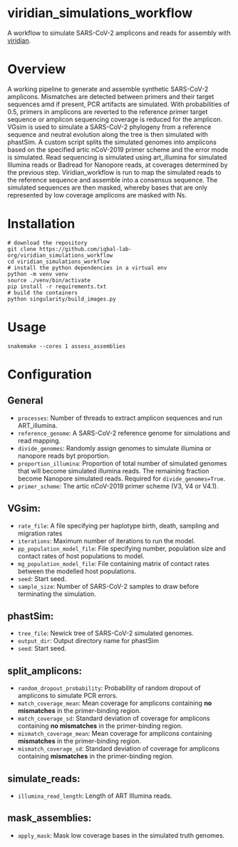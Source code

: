 # viridian_simulations_workflow

A workflow to simulate SARS-CoV-2 amplicons and reads for assembly with [viridian](https://github.com/iqbal-lab-org/viridian).

# Overview

A working pipeline to generate and assemble synthetic SARS-CoV-2 amplicons. Mismatches are detected between primers and their target sequences amd if present, PCR artifacts are simulated. With probabilities of 0.5, primers in amplicons are reverted to the reference primer target sequence or amplicon sequencing coverage is reduced for the amplicon. VGsim is used to simulate a SARS-CoV-2 phylogeny from a reference sequence and neutral evolution along the tree is then simulated with phastSim. A custom script splits the simulated genomes into amplicons based on the specified artic nCoV-2019 primer scheme and the error mode is simulated. Read sequencing is simulated using art_illumina for simulated Illumina reads or Badread for Nanopore reads, at coverages determined by the previous step. Viridian_workflow is run to map the simulated reads to the reference sequence and assemble into a consensus sequence. The simulated sequences are then masked, whereby bases that are only represented by low coverage amplicons are masked with Ns.

# Installation

```
# download the repository
git clone https://github.com/iqbal-lab-org/viridian_simulations_workflow
cd viridian_simulations_workflow
# install the python dependencies in a virtual env
python -m venv venv
source ./venv/bin/activate
pip install -r requirements.txt
# build the containers
python singularity/build_images.py
```

# Usage

```snakemake --cores 1 assess_assemblies```

# Configuration

## General
* ```processes```: Number of threads to extract amplicon sequences and run ART_illumina.
* ```reference_genome```: A SARS-CoV-2 reference genome for simulations and read mapping.
* ```divide_genomes```: Randomly assign genomes to simulate illumina or nanopore reads byt proportion.
* ```proportion_illumina```: Proportion of total number of simulated genomes that will become simulated illumina reads. The remaining fraction become Nanopore simulated reads. Required for ```divide_genomes=True```.
* ```primer_scheme```: The artic nCoV-2019 primer scheme (V3, V4 or V4.1).

## VGsim:
* ```rate_file```: A file specifying per haplotype birth, death, sampling and migration rates
* ```iterations```: Maximum number of iterations to run the model.
* ```pp_population_model_file```: File specifying number, population size and contact rates of host populations to model.
* ```mg_population_model_file```: File containing matrix of contact rates between the modelled host populations.
* ```seed```: Start seed.
* ```sample_size```: Number of SARS-CoV-2 samples to draw before terminating the simulation.

## phastSim:
* ```tree_file```: Newick tree of SARS-CoV-2 simulated genomes.
* ```output_dir```: Output directory name for phastSim
* ```seed```: Start seed.

## split_amplicons:
* ```random_dropout_probability```: Probability of random dropout of amplicons to simulate PCR errors.
* ```match_coverage_mean```: Mean coverage for amplicons containing **no mismatches** in the primer-binding region.
* ```match_coverage_sd```: Standard deviation of coverage for amplicons containing **no mismatches** in the primer-binding region.
* ```mismatch_coverage_mean```: Mean coverage for amplicons containing **mismatches** in the primer-binding region.
* ```mismatch_coverage_sd```: Standard deviation of coverage for amplicons containing **mismatches** in the primer-binding region.

## simulate_reads:
* ```illumina_read_length```: Length of ART Illumina reads.

## mask_assemblies:
* ```apply_mask```: Mask low coverage bases in the simulated truth genomes.